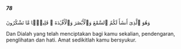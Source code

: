 ##### 78

<span class="ayah">وَهُوَ ٱلَّذِىٓ أَنشَأَ لَكُمُ ٱلسَّمْعَ وَٱلْأَبْصَٰرَ وَٱلْأَفْـِٔدَةَ ۚ قَلِيلًۭا مَّا تَشْكُرُونَ</span>

<span class="ayah_translation">Dan Dialah yang telah menciptakan bagi kamu sekalian, pendengaran, penglihatan dan hati. Amat sedikitlah kamu bersyukur.</span>
